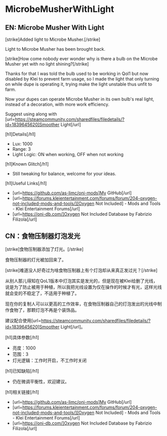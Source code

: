 # MicrobeMusherWithLight

## EN: Microbe Musher With Light

[strike]Added light to Microbe Musher.[/strike]
 
Light to Microbe Musher has been brought back. 

[strike]How come nobody ever wonder why is there a bulb on the Microbe Musher yet with no light shining?[/strike]

Thanks for that I was told the bulb used to be working in Qol1 but now disabled by Klei to prevent farm usage, so I made the light that only turning on while dupe is operating it, trying make the light unstable thus unfit to farm.

Now your dupes can operate Microbe Musher in its own bulb's real light, instead of a decoration, with more work efficiency.

Suggest using along with [url=https://steamcommunity.com/sharedfiles/filedetails/?id=1839645620]Smoother Light[/url]

[h1]Details[/h1]

- Lux: 1000
- Range: 3
- Light Logic: ON when working, OFF when not working

[h1]Known Glitch[/h1]

- Still tweaking for balance, welcome for your ideas.

[h1]Useful Links[/h1]

- [url=https://github.com/as-limc/oni-mods]My GitHub[/url]
- [url=https://forums.kleientertainment.com/forums/forum/204-oxygen-not-included-mods-and-tools/][Oxygen Not Included] - Mods and Tools - Klei Entertainment Forums[/url]
- [url=https://oni-db.com/]Oxygen Not Included Database by Fabrizio Filizola[/url]

## CN：食物压制器灯泡发光

[strike]食物压制器添加了灯光。[/strike]

食物压制器的灯光被加回来了。

[strike]难道没人好奇过为啥食物压制器上有个灯泡却从来真正发过光？[/strike]

从别人那儿得知在QoL1版本中灯泡其实是发光的，但是现在被Klei给删了光线，说是为了防止被用于种植，所以我把光线设置为仅在操作的时候才有光，这样光线就会变的不稳定了，不适用于种植了。

现在你的复制人可以以更高的工作效率，在食物压制器自己的灯泡发出的光线中制作食物了，那颗灯泡不再是个装饰品。

建议配合使用[url=https://steamcommunity.com/sharedfiles/filedetails/?id=1839645620]Smoother Light[/url]。


[h1]具体参数[/h1]

- 亮度：1000
- 范围：3
- 灯光逻辑：工作时开启，不工作时关闭

[h1]已知缺陷[/h1]

- 仍在微调平衡性，欢迎建议。

[h1]相关链接[/h1]

- [url=https://github.com/as-limc/oni-mods]My GitHub[/url]
- [url=https://forums.kleientertainment.com/forums/forum/204-oxygen-not-included-mods-and-tools/][Oxygen Not Included] - Mods and Tools - Klei Entertainment Forums[/url]
- [url=https://oni-db.com/]Oxygen Not Included Database by Fabrizio Filizola[/url]

